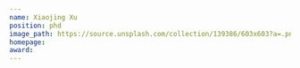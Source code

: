 ```yaml
---
name: Xiaojing Xu
position: phd
image_path: https://source.unsplash.com/collection/139386/603x603?a=.png
homepage: 
award: 
---
```

